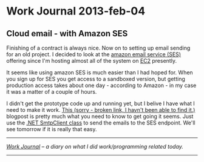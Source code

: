 # Work Journal 2013-feb-04

<h2>Cloud email - with Amazon SES</h2>
<p>
Finishing of a contract is always nice. Now on to setting up email sending for an old project. I decided to look at the <a href="http://aws.amazon.com/ses/">amazon email service (SES)</a> offering since I'm hosting almost all of the system on <a href="http://aws.amazon.com/ec2/" >EC2</a> presently. 

It seems like using amazon SES is much easier than I had hoped for. When you sign up for SES you get access to a sandboxed version, but getting production access takes about one day - according to Amazon - in my case it was a matter of a couple of hours. 

I didn't get the prototype code up and running yet, but I belive I have what I need to make it work. <a href="http://tekaris.com/blog/2012/07/25/sending-email-through-aws-ses/">This (sorry - broken link, I havn't been able to find it.)</a> blogpost is pretty much what you need to know to get going it seems. Just use the <a href="http://msdn.microsoft.com/en-us/library/system.net.mail.smtpclient.aspx">.NET SmtpClient class</a> to send the emails to the SES endpoint. We'll see tomorrow if it is really that easy. 
</p>


<hr />

<em><a href="/blog/work-journal-what-workprogramming-related-did-i-learn-today">Work Journal</a> – a diary on what I did work/programming related today.</em>

<hr />
